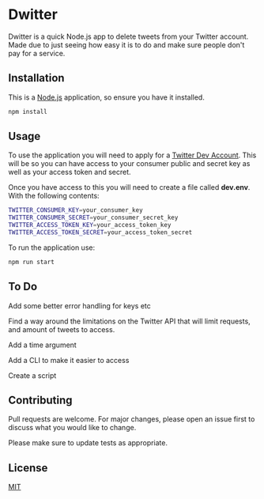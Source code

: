 # Dwitter

Dwitter is a quick Node.js app to delete tweets from your Twitter account.
Made due to just seeing how easy it is to do and make sure people don't pay for a service.

## Installation

This is a [Node.js](https://nodejs.org/en/) application, so ensure you have it installed.

```javascript
npm install
```

## Usage

To use the application you will need to apply for a [Twitter Dev Account](https://developer.twitter.com/en). This will be so you can have access to your consumer public and secret key as well as your access token and secret.

Once you have access to this you will need to create a file called **dev.env**. With the following contents:

```bash
TWITTER_CONSUMER_KEY=your_consumer_key
TWITTER_CONSUMER_SECRET=your_consumer_secret_key
TWITTER_ACCESS_TOKEN_KEY=your_access_token_key
TWITTER_ACCESS_TOKEN_SECRET=your_access_token_secret
```
To run the application use: 
```javascript
npm run start
```

## To Do

Add some better error handling for keys etc

Find a way around the limitations on the Twitter API that will limit requests, and amount of tweets to access.

Add a time argument

Add a CLI to make it easier to access

Create a script

## Contributing
Pull requests are welcome. For major changes, please open an issue first to discuss what you would like to change.

Please make sure to update tests as appropriate.

## License
[MIT](https://choosealicense.com/licenses/mit/)
